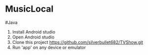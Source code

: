 # MusicLocal
#Java
1. Install Android studio
2. Open Android studio
3. Clone this project https://github.com/silverbullet682/TVShow.git
4. Run 'app' on any device or emulator

